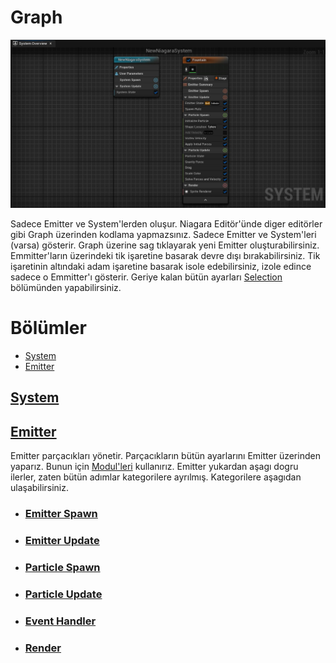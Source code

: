 # Graph
<img src="../../../Dosyalar/Niagara_Editor_Graph.jpg">


Sadece Emitter ve System'lerden oluşur. Niagara Editör'ünde diger editörler gibi Graph üzerinden kodlama yapmazsınız. Sadece Emitter ve System'leri (varsa) gösterir. Graph üzerine sag tıklayarak yeni Emitter oluşturabilirsiniz. Emmitter'ların üzerindeki tik işaretine basarak devre dışı bırakabilirsiniz. Tik işaretinin altındaki adam işaretine basarak isole edebilirsiniz, izole edince sadece o Emmitter'ı gösterir. Geriye kalan bütün ayarları [Selection](../Selection) bölümünden yapabilirsiniz.


# Bölümler

* [System](#system)
* [Emitter](#emitter)


## [System](https://docs.unrealengine.com/5.1/en-US/overview-of-niagara-effects-for-unreal-engine/#systems)


## [Emitter](https://docs.unrealengine.com/5.1/en-US/overview-of-niagara-effects-for-unreal-engine/#emitters)

Emitter parçacıkları yönetir. Parçacıkların bütün ayarlarını Emitter üzerinden yaparız. Bunun için [Modul'leri](../Moduller) kullanırız. Emitter yukardan aşagı dogru ilerler, zaten bütün adımlar kategorilere ayrılmış. Kategorilere aşagıdan ulaşabilirsiniz.

* ### [Emitter Spawn](https://docs.unrealengine.com/5.1/en-US/overview-of-niagara-effects-for-unreal-engine/#emitters)
* ### [Emitter Update](https://docs.unrealengine.com/5.1/en-US/overview-of-niagara-effects-for-unreal-engine/#emitters)
* ### [Particle Spawn](https://docs.unrealengine.com/5.1/en-US/overview-of-niagara-effects-for-unreal-engine/#emitters)
* ### [Particle Update](https://docs.unrealengine.com/5.1/en-US/overview-of-niagara-effects-for-unreal-engine/#emitters)
* ### [Event Handler](https://docs.unrealengine.com/5.1/en-US/overview-of-niagara-effects-for-unreal-engine/#emitters)
* ### [Render](https://docs.unrealengine.com/5.1/en-US/overview-of-niagara-effects-for-unreal-engine/#emitters)
